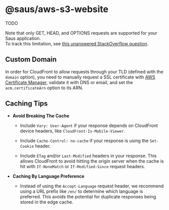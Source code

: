 # @saus/aws-s3-website

TODO

Note that only GET, HEAD, and OPTIONS requests are supported for your Saus application. \
To track this limitation, see [this unanswered StackOverflow question](https://stackoverflow.com/questions/70512096/aws-cloudfront-origin-groups-cannot-include-post-put-patch-or-delete-for-a-c).

## Custom Domain

In order for CloudFront to allow requests through your TLD (defined with the `domain` option), you need to manually request a SSL certificate with [AWS Certificate Manager](https://us-east-1.console.aws.amazon.com/acm/home?region=us-east-1#/certificates/request), validate it with DNS or email, and set the `acm.certificateArn` option to its ARN.

## Caching Tips

- **Avoid Breaking The Cache**

  - Include `Vary: User-Agent` if your response depends on CloudFront device headers, like `CloudFront-Is-Mobile-Viewer`.

  - Include `Cache-Control: no-cache` if your response is using the `Set-Cookie` header.

  - Include `ETag` and/or `Last-Modified` headers in your response. This allows CloudFront to avoid hitting the origin server when the cache is hit with `If-NoneMatch` or `If-Modified-Since` request headers.

- **Caching By Language Preference**

  - Instead of using the `Accept-Language` request header, we recommend using a URL prefix like `/en/` to determine which language is preferred. This avoids the potential for duplicate responses being stored in the edge cache.
